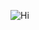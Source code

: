 ![Hi](https://media3.giphy.com/media/v1.Y2lkPTc5MGI3NjExamloa2pyZWFtbGVuNDBvY21tYnJ4ZWoxcnk4cWw3NmczMWx0enQ3NSZlcD12MV9pbnRlcm5hbF9naWZfYnlfaWQmY3Q9Zw/MEFVcuRIoVETUMYZEe/giphy.gif)

<!--
**abidfakhri/abidfakhri** is a ✨ _special_ ✨ repository because its `README.md` (this file) appears on your GitHub profile.

Here are some ideas to get you started:

- 🔭 I’m currently working on ...
- 🌱 I’m currently learning ...
- 👯 I’m looking to collaborate on ...
- 🤔 I’m looking for help with ...
- 💬 Ask me about ...
- 📫 How to reach me: ...
- 😄 Pronouns: ...
- ⚡ Fun fact: ...
-->
